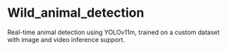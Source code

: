 # Wild_animal_detection
Real-time animal detection using YOLOv11m, trained on a custom dataset with image and video inference support.
